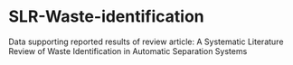 # SLR-Waste-identification
Data supporting reported results of review article: A Systematic Literature Review of Waste Identification in Automatic Separation Systems
